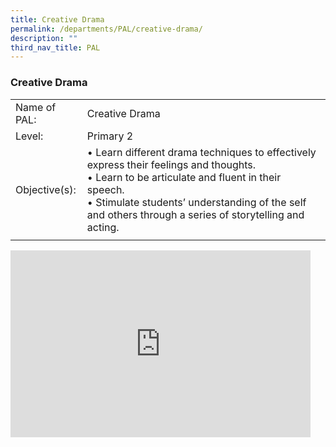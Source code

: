 ```yaml
---
title: Creative Drama
permalink: /departments/PAL/creative-drama/
description: ""
third_nav_title: PAL
---
```

### Creative Drama

|  |  |
|---|---|
| Name of PAL: | Creative Drama |
| Level: | Primary 2 |
| Objective(s):<br> | • Learn different drama techniques to effectively express their feelings and thoughts.<br>• Learn to be articulate and fluent in their speech.<br>• Stimulate students’ understanding of the self and others through a series of storytelling and acting.  |
|  |  |

<iframe allowfullscreen="true" height="299" width="480" frameborder="0" src="https://docs.google.com/presentation/d/e/2PACX-1vSxWMlCuSvHBCLeuvsCUIMkuFLMtCKN329LUMTP0W-rrJXAs_Bby9-hMufucf4m5QvpaKjeGRWwh1Yp/embed?start=false&amp;loop=false&amp;delayms=5000"></iframe>